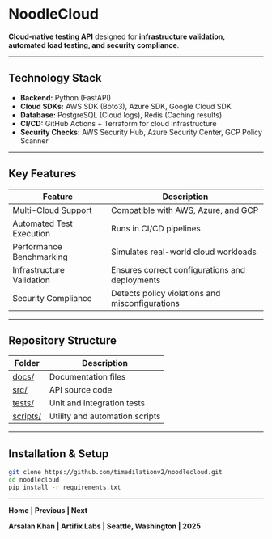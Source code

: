 # NoodleCloud

**Cloud-native testing API** designed for **infrastructure validation, automated load testing, and security compliance**.

---

## Technology Stack

- **Backend:** Python (FastAPI)
- **Cloud SDKs:** AWS SDK (Boto3), Azure SDK, Google Cloud SDK
- **Database:** PostgreSQL (Cloud logs), Redis (Caching results)
- **CI/CD:** GitHub Actions + Terraform for cloud infrastructure
- **Security Checks:** AWS Security Hub, Azure Security Center, GCP Policy Scanner

---

## Key Features

| Feature                   | Description |
|---------------------------|-------------|
| Multi-Cloud Support       | Compatible with AWS, Azure, and GCP |
| Automated Test Execution  | Runs in CI/CD pipelines |
| Performance Benchmarking  | Simulates real-world cloud workloads |
| Infrastructure Validation | Ensures correct configurations and deployments |
| Security Compliance       | Detects policy violations and misconfigurations |

---

## Repository Structure

| Folder  | Description |
|---------|------------|
| [docs/](./docs/) | Documentation files |
| [src/](./src/)  | API source code |
| [tests/](./tests/) | Unit and integration tests |
| [scripts/](./scripts/) | Utility and automation scripts |

---

## Installation & Setup

```bash
git clone https://github.com/timedilationv2/noodlecloud.git
cd noodlecloud
pip install -r requirements.txt
```

---

**Home | Previous | Next**

**Arsalan Khan | Artifix Labs | Seattle, Washington | 2025**
